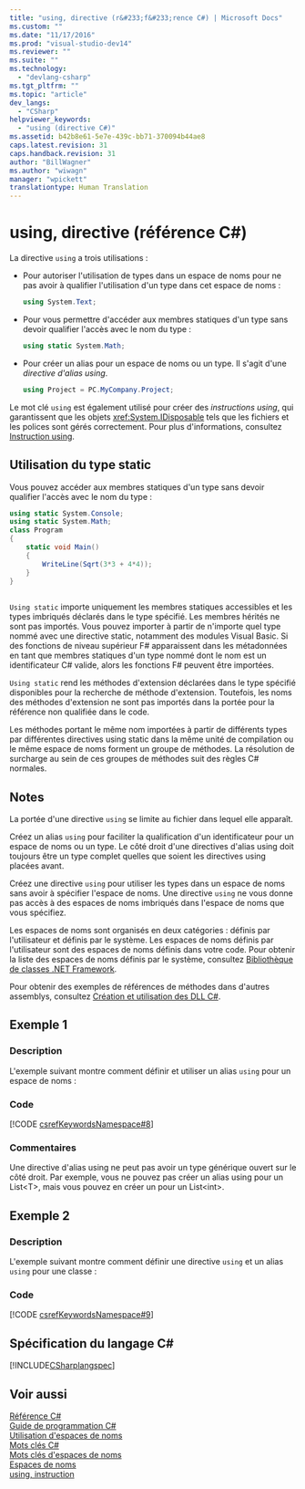 ```yaml
---
title: "using, directive (r&#233;f&#233;rence C#) | Microsoft Docs"
ms.custom: ""
ms.date: "11/17/2016"
ms.prod: "visual-studio-dev14"
ms.reviewer: ""
ms.suite: ""
ms.technology: 
  - "devlang-csharp"
ms.tgt_pltfrm: ""
ms.topic: "article"
dev_langs: 
  - "CSharp"
helpviewer_keywords: 
  - "using (directive C#)"
ms.assetid: b42b8e61-5e7e-439c-bb71-370094b44ae8
caps.latest.revision: 31
caps.handback.revision: 31
author: "BillWagner"
ms.author: "wiwagn"
manager: "wpickett"
translationtype: Human Translation
---
```

# using, directive (r&#233;f&#233;rence C#)
La directive `using` a trois utilisations :  
  
-   Pour autoriser l'utilisation de types dans un espace de noms pour ne pas avoir à qualifier l'utilisation d'un type dans cet espace de noms :  
  
    ```c#  
    using System.Text;  
    ```  
  
-   Pour vous permettre d'accéder aux membres statiques d'un type sans devoir qualifier l'accès avec le nom du type :  
  
    ```c#  
    using static System.Math;  
    ```  
  
-   Pour créer un alias pour un espace de noms ou un type.  Il s'agit d'une *directive d'alias using*.  
  
    ```c#  
    using Project = PC.MyCompany.Project;  
    ```  
  
 Le mot clé `using` est également utilisé pour créer des *instructions using*, qui garantissent que les objets <xref:System.IDisposable> tels que les fichiers et les polices sont gérés correctement.  Pour plus d'informations, consultez [Instruction using](../../../csharp/language-reference/keywords/using-statement.md).  
  
## Utilisation du type static  
 Vous pouvez accéder aux membres statiques d'un type sans devoir qualifier l'accès avec le nom du type :  
  
```c#  
using static System.Console;   
using static System.Math;  
class Program   
{   
    static void Main()   
    {   
        WriteLine(Sqrt(3*3 + 4*4));   
    }   
}  
  
```  
  
 `Using static` importe uniquement les membres statiques accessibles et les types imbriqués déclarés dans le type spécifié.  Les membres hérités ne sont pas importés.  Vous pouvez importer à partir de n'importe quel type nommé avec une directive static, notamment des modules Visual Basic.  Si des fonctions de niveau supérieur F\# apparaissent dans les métadonnées en tant que membres statiques d'un type nommé dont le nom est un identificateur C\# valide, alors les fonctions F\# peuvent être importées.  
  
 `Using static` rend les méthodes d'extension déclarées dans le type spécifié disponibles pour la recherche de méthode d'extension.  Toutefois, les noms des méthodes d'extension ne sont pas importés dans la portée pour la référence non qualifiée dans le code.  
  
 Les méthodes portant le même nom importées à partir de différents types par différentes directives using static dans la même unité de compilation ou le même espace de noms forment un groupe de méthodes.  La résolution de surcharge au sein de ces groupes de méthodes suit des règles C\# normales.  
  
## Notes  
 La portée d'une directive `using` se limite au fichier dans lequel elle apparaît.  
  
 Créez un alias `using` pour faciliter la qualification d'un identificateur pour un espace de noms ou un type.  Le côté droit d'une directives d'alias using doit toujours être un type complet quelles que soient les directives using placées avant.  
  
 Créez une directive `using` pour utiliser les types dans un espace de noms sans avoir à spécifier l'espace de noms.  Une directive `using` ne vous donne pas accès à des espaces de noms imbriqués dans l'espace de noms que vous spécifiez.  
  
 Les espaces de noms sont organisés en deux catégories : définis par l'utilisateur et définis par le système.  Les espaces de noms définis par l'utilisateur sont des espaces de noms définis dans votre code.  Pour obtenir la liste des espaces de noms définis par le système, consultez [Bibliothèque de classes .NET Framework](http://go.microsoft.com/fwlink/?LinkID=227195).  
  
 Pour obtenir des exemples de références de méthodes dans d'autres assemblys, consultez [Création et utilisation des DLL C\#](../Topic/How%20to:%20Create%20and%20Use%20Assemblies%20Using%20the%20Command%20Line%20\(C%23%20and%20Visual%20Basic\).md).  
  
## Exemple 1  
  
### Description  
 L'exemple suivant montre comment définir et utiliser un alias `using` pour un espace de noms :  
  
### Code  
 [!CODE [csrefKeywordsNamespace#8](../CodeSnippet/VS_Snippets_VBCSharp/csrefKeywordsNamespace#8)]  
  
### Commentaires  
 Une directive d'alias using ne peut pas avoir un type générique ouvert sur le côté droit.  Par exemple, vous ne pouvez pas créer un alias using pour un List\<T\>, mais vous pouvez en créer un pour un List\<int\>.  
  
## Exemple 2  
  
### Description  
 L'exemple suivant montre comment définir une directive `using` et un alias `using` pour une classe :  
  
### Code  
 [!CODE [csrefKeywordsNamespace#9](../CodeSnippet/VS_Snippets_VBCSharp/csrefKeywordsNamespace#9)]  
  
## Spécification du langage C\#  
 [!INCLUDE[CSharplangspec](../../../csharp/language-reference/keywords/includes/csharplangspec_md.md)]  
  
## Voir aussi  
 [Référence C\#](../../../csharp/language-reference/index.md)   
 [Guide de programmation C\#](../../../csharp/programming-guide/index.md)   
 [Utilisation d'espaces de noms](../../../csharp/programming-guide/namespaces/using-namespaces.md)   
 [Mots clés C\#](../../../csharp/language-reference/keywords/index.md)   
 [Mots clés d'espaces de noms](../../../csharp/language-reference/keywords/namespace-keywords.md)   
 [Espaces de noms](../../../csharp/programming-guide/namespaces/index.md)   
 [using, instruction](../../../csharp/language-reference/keywords/using-statement.md)